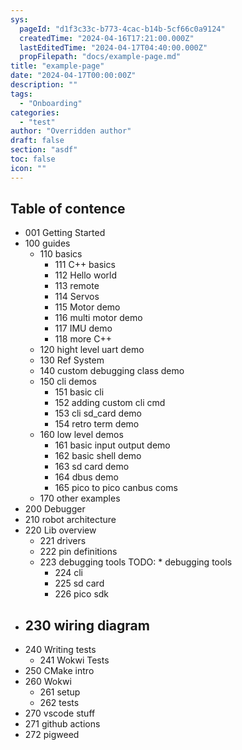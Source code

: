 ```yaml
---
sys:
  pageId: "d1f3c33c-b773-4cac-b14b-5cf66c0a9124"
  createdTime: "2024-04-16T17:21:00.000Z"
  lastEditedTime: "2024-04-17T04:40:00.000Z"
  propFilepath: "docs/example-page.md"
title: "example-page"
date: "2024-04-17T00:00:00Z"
description: ""
tags:
  - "Onboarding"
categories:
  - "test"
author: "Overridden author"
draft: false
section: "asdf"
toc: false
icon: ""
---
```


## Table of contence

- 001 Getting Started
- 100 guides
	- 110 basics
		- 111 C++ basics
		- 112 Hello world
		- 113 remote
		- 114 Servos
		- 115 Motor demo
		- 116 multi motor demo
		- 117 IMU demo
		- 118 more C++
	- 120 hight level uart demo
	- 130 Ref System
	- 140 custom debugging class demo
	- 150 cli demos
		- 151 basic cli
		- 152 adding custom cli cmd
		- 153 cli sd_card demo
		- 154 retro term demo
	- 160 low level demos
		- 161 basic input output demo
		- 162 basic shell demo
		- 163 sd card demo
		- 164 dbus demo
		- 165 pico to pico canbus coms
	- 170 other examples
- 200 Debugger
- 210 robot architecture
- 220 Lib overview
	- 221 drivers
	- 222 pin definitions
	- 223 debugging tools TODO: * debugging tools
		- 224 cli
		- 225 sd card
		- 226 pico sdk
- 230 wiring diagram
	- 
- 240 Writing tests
	- 241 Wokwi Tests
- 250 CMake intro
- 260 Wokwi
	- 261 setup
	- 262 tests
- 270 vscode stuff
- 271 github actions
- 272 pigweed
